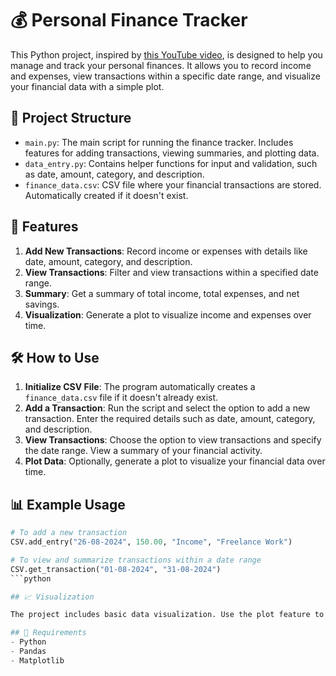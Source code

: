 # 💰 Personal Finance Tracker

This Python project, inspired by [this YouTube video](https://www.youtube.com/watch?v=Dn1EjhcQk64), is designed to help you manage and track your personal finances. It allows you to record income and expenses, view transactions within a specific date range, and visualize your financial data with a simple plot.

## 📂 Project Structure

- `main.py`: The main script for running the finance tracker. Includes features for adding transactions, viewing summaries, and plotting data.
- `data_entry.py`: Contains helper functions for input and validation, such as date, amount, category, and description.
- `finance_data.csv`: CSV file where your financial transactions are stored. Automatically created if it doesn't exist.

## 🚀 Features

1. **Add New Transactions**: Record income or expenses with details like date, amount, category, and description.
2. **View Transactions**: Filter and view transactions within a specified date range.
3. **Summary**: Get a summary of total income, total expenses, and net savings.
4. **Visualization**: Generate a plot to visualize income and expenses over time.

## 🛠️ How to Use

1. **Initialize CSV File**: The program automatically creates a `finance_data.csv` file if it doesn't already exist.
2. **Add a Transaction**: Run the script and select the option to add a new transaction. Enter the required details such as date, amount, category, and description.
3. **View Transactions**: Choose the option to view transactions and specify the date range. View a summary of your financial activity.
4. **Plot Data**: Optionally, generate a plot to visualize your financial data over time.

## 📊 Example Usage

```python
# To add a new transaction
CSV.add_entry("26-08-2024", 150.00, "Income", "Freelance Work")

# To view and summarize transactions within a date range
CSV.get_transaction("01-08-2024", "31-08-2024")
```python

## 📈 Visualization

The project includes basic data visualization. Use the plot feature to see your income and expenses over time. This helps you gain insights into your financial trends and patterns.

## 🧩 Requirements
- Python
- Pandas
- Matplotlib
